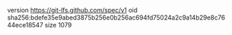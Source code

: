 version https://git-lfs.github.com/spec/v1
oid sha256:bdefe35e9abed3875b256e0b256ac694fd75024a2c9a14b29e8c7644ece18547
size 1079
